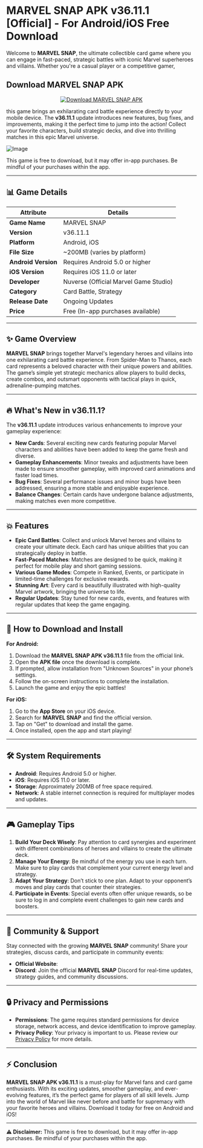 # **MARVEL SNAP APK v36.11.1 [Official] - For Android/iOS Free Download**

Welcome to **MARVEL SNAP**, the ultimate collectible card game where you can engage in fast-paced, strategic battles with iconic Marvel superheroes and villains. Whether you're a casual player or a competitive gamer, 


## Download MARVEL SNAP APK

<div align="center">
  <a href="https://apkbros.com/marvel-snap-apk/" target="_blank">
    <img src="https://img.shields.io/badge/Download%20Now!-MARVEL%20SNAP%20APK-green?style=for-the-badge&logo=android" alt="Download MARVEL SNAP APK">
  </a>
</div>




this game brings an exhilarating card battle experience directly to your mobile device. The **v36.11.1** update introduces new features, bug fixes, and improvements, making it the perfect time to jump into the action! Collect your favorite characters, build strategic decks, and dive into thrilling matches in this epic Marvel universe.


![Image](https://github.com/user-attachments/assets/157cc4df-28f3-4319-84f8-3ce15533fc64)


This game is free to download, but it may offer in-app purchases. Be mindful of your purchases within the app.


---

## **📊 Game Details**

| **Attribute**      | **Details**                            |
|--------------------|----------------------------------------|
| **Game Name**      | MARVEL SNAP                            |
| **Version**        | v36.11.1                               |
| **Platform**       | Android, iOS                           |
| **File Size**      | ~200MB (varies by platform)            |
| **Android Version**| Requires Android 5.0 or higher         |
| **iOS Version**    | Requires iOS 11.0 or later             |
| **Developer**      | Nuverse (Official Marvel Game Studio)  |
| **Category**       | Card Battle, Strategy                  |
| **Release Date**   | Ongoing Updates                        |
| **Price**          | Free (In-app purchases available)      |

---

## **✨ Game Overview**

**MARVEL SNAP** brings together Marvel's legendary heroes and villains into one exhilarating card battle experience. From Spider-Man to Thanos, each card represents a beloved character with their unique powers and abilities. The game’s simple yet strategic mechanics allow players to build decks, create combos, and outsmart opponents with tactical plays in quick, adrenaline-pumping matches.

---

## **🔥 What's New in v36.11.1?**

The **v36.11.1** update introduces various enhancements to improve your gameplay experience:

- **New Cards**: Several exciting new cards featuring popular Marvel characters and abilities have been added to keep the game fresh and diverse.
- **Gameplay Enhancements**: Minor tweaks and adjustments have been made to ensure smoother gameplay, with improved card animations and faster load times.
- **Bug Fixes**: Several performance issues and minor bugs have been addressed, ensuring a more stable and enjoyable experience.
- **Balance Changes**: Certain cards have undergone balance adjustments, making matches even more competitive.

---

## **💥 Features**

- **Epic Card Battles**: Collect and unlock Marvel heroes and villains to create your ultimate deck. Each card has unique abilities that you can strategically deploy in battle.
- **Fast-Paced Matches**: Matches are designed to be quick, making it perfect for mobile play and short gaming sessions.
- **Various Game Modes**: Compete in Ranked, Events, or participate in limited-time challenges for exclusive rewards.
- **Stunning Art**: Every card is beautifully illustrated with high-quality Marvel artwork, bringing the universe to life.
- **Regular Updates**: Stay tuned for new cards, events, and features with regular updates that keep the game engaging.

---

## **📱 How to Download and Install**

**For Android:**

1. Download the **MARVEL SNAP APK v36.11.1** file from the official link.
2. Open the **APK file** once the download is complete.
3. If prompted, allow installation from "Unknown Sources" in your phone’s settings.
4. Follow the on-screen instructions to complete the installation.
5. Launch the game and enjoy the epic battles!

**For iOS:**

1. Go to the **App Store** on your iOS device.
2. Search for **MARVEL SNAP** and find the official version.
3. Tap on "Get" to download and install the game.
4. Once installed, open the app and start playing!

---

## **🛠️ System Requirements**

- **Android**: Requires Android 5.0 or higher.
- **iOS**: Requires iOS 11.0 or later.
- **Storage**: Approximately 200MB of free space required.
- **Network**: A stable internet connection is required for multiplayer modes and updates.

---

## **🎮 Gameplay Tips**

1. **Build Your Deck Wisely**: Pay attention to card synergies and experiment with different combinations of heroes and villains to create the ultimate deck.
2. **Manage Your Energy**: Be mindful of the energy you use in each turn. Make sure to play cards that complement your current energy level and strategy.
3. **Adapt Your Strategy**: Don’t stick to one plan. Adapt to your opponent’s moves and play cards that counter their strategies.
4. **Participate in Events**: Special events often offer unique rewards, so be sure to log in and complete event challenges to gain new cards and boosters.

---

## **💬 Community & Support**

Stay connected with the growing **MARVEL SNAP** community! Share your strategies, discuss cards, and participate in community events:

- **Official Website**: 
- **Discord**: Join the official **MARVEL SNAP** Discord for real-time updates, strategy guides, and community discussions.

---

## **🔒 Privacy and Permissions**

- **Permissions**: The game requires standard permissions for device storage, network access, and device identification to improve gameplay.
- **Privacy Policy**: Your privacy is important to us. Please review our [Privacy Policy](https://apkbros.com/marvel-snap-apk/) for more details.

---

## **⚡ Conclusion**

**MARVEL SNAP APK v36.11.1** is a must-play for Marvel fans and card game enthusiasts. With its exciting updates, smoother gameplay, and ever-evolving features, it’s the perfect game for players of all skill levels. Jump into the world of Marvel like never before and battle for supremacy with your favorite heroes and villains. Download it today for free on Android and iOS!

---

**⚠️ Disclaimer:**
This game is free to download, but it may offer in-app purchases. Be mindful of your purchases within the app.
